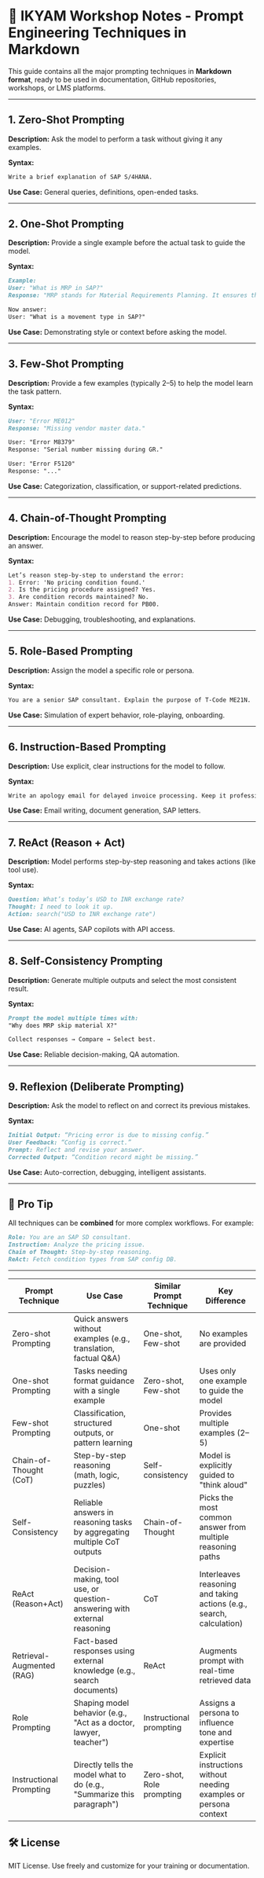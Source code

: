 # 🧠 IKYAM Workshop Notes - Prompt Engineering Techniques in Markdown

This guide contains all the major prompting techniques in **Markdown format**, ready to be used in documentation, GitHub repositories, workshops, or LMS platforms.

---

## 1. Zero-Shot Prompting

**Description:**
Ask the model to perform a task without giving it any examples.

**Syntax:**

```markdown
Write a brief explanation of SAP S/4HANA.
```

**Use Case:** General queries, definitions, open-ended tasks.

---

## 2. One-Shot Prompting

**Description:**
Provide a single example before the actual task to guide the model.

**Syntax:**

```markdown
Example:
User: "What is MRP in SAP?"
Response: "MRP stands for Material Requirements Planning. It ensures that materials are available for production."

Now answer:
User: "What is a movement type in SAP?"
```

**Use Case:** Demonstrating style or context before asking the model.

---

## 3. Few-Shot Prompting

**Description:**
Provide a few examples (typically 2–5) to help the model learn the task pattern.

**Syntax:**

```markdown
User: "Error ME012"
Response: "Missing vendor master data."

User: "Error M8379"
Response: "Serial number missing during GR."

User: "Error F5120"
Response: "..."
```

**Use Case:** Categorization, classification, or support-related predictions.

---

## 4. Chain-of-Thought Prompting

**Description:**
Encourage the model to reason step-by-step before producing an answer.

**Syntax:**

```markdown
Let’s reason step-by-step to understand the error:
1. Error: 'No pricing condition found.'
2. Is the pricing procedure assigned? Yes.
3. Are condition records maintained? No.
Answer: Maintain condition record for PB00.
```

**Use Case:** Debugging, troubleshooting, and explanations.

---

## 5. Role-Based Prompting

**Description:**
Assign the model a specific role or persona.

**Syntax:**

```markdown
You are a senior SAP consultant. Explain the purpose of T-Code ME21N.
```

**Use Case:** Simulation of expert behavior, role-playing, onboarding.

---

## 6. Instruction-Based Prompting

**Description:**
Use explicit, clear instructions for the model to follow.

**Syntax:**

```markdown
Write an apology email for delayed invoice processing. Keep it professional, under 100 words.
```

**Use Case:** Email writing, document generation, SAP letters.

---

## 7. ReAct (Reason + Act)

**Description:**
Model performs step-by-step reasoning and takes actions (like tool use).

**Syntax:**

```markdown
Question: What’s today’s USD to INR exchange rate?
Thought: I need to look it up.
Action: search("USD to INR exchange rate")
```

**Use Case:** AI agents, SAP copilots with API access.

---

## 8. Self-Consistency Prompting

**Description:**
Generate multiple outputs and select the most consistent result.

**Syntax:**

```markdown
Prompt the model multiple times with:
"Why does MRP skip material X?"

Collect responses → Compare → Select best.
```

**Use Case:** Reliable decision-making, QA automation.

---

## 9. Reflexion (Deliberate Prompting)

**Description:**
Ask the model to reflect on and correct its previous mistakes.

**Syntax:**

```markdown
Initial Output: “Pricing error is due to missing config.”
User Feedback: “Config is correct.”
Prompt: Reflect and revise your answer.
Corrected Output: “Condition record might be missing.”
```

**Use Case:** Auto-correction, debugging, intelligent assistants.

---

## 📌 Pro Tip

All techniques can be **combined** for more complex workflows. For example:

```markdown
Role: You are an SAP SD consultant.
Instruction: Analyze the pricing issue.
Chain of Thought: Step-by-step reasoning.
ReAct: Fetch condition types from SAP config DB.
```

---
| Prompt Technique        | Use Case                                                                 | Similar Prompt Technique     | Key Difference                                                                 |
|---------------------------|-----------------------------------------------------------------------------|---------------------------------|----------------------------------------------------------------------------------|
| Zero-shot Prompting       | Quick answers without examples (e.g., translation, factual Q&A)            | One-shot, Few-shot             | No examples are provided                                                        |
| One-shot Prompting        | Tasks needing format guidance with a single example                        | Zero-shot, Few-shot            | Uses only one example to guide the model                                        |
| Few-shot Prompting        | Classification, structured outputs, or pattern learning                    | One-shot                        | Provides multiple examples (2–5)                                                |
| Chain-of-Thought (CoT)    | Step-by-step reasoning (math, logic, puzzles)                              | Self-consistency                | Model is explicitly guided to "think aloud"                                     |
| Self-Consistency          | Reliable answers in reasoning tasks by aggregating multiple CoT outputs    | Chain-of-Thought                | Picks the most common answer from multiple reasoning paths                      |
| ReAct (Reason+Act)        | Decision-making, tool use, or question-answering with external reasoning   | CoT                             | Interleaves reasoning and taking actions (e.g., search, calculation)            |
| Retrieval-Augmented (RAG) | Fact-based responses using external knowledge (e.g., search documents)     | ReAct                           | Augments prompt with real-time retrieved data                                   |
| Role Prompting            | Shaping model behavior (e.g., "Act as a doctor, lawyer, teacher")          | Instructional prompting         | Assigns a persona to influence tone and expertise                               |
| Instructional Prompting   | Directly tells the model what to do (e.g., "Summarize this paragraph")     | Zero-shot, Role prompting       | Explicit instructions without needing examples or persona context               |


## 🛠️ License

MIT License. Use freely and customize for your training or documentation.

